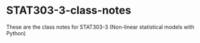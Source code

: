 # STAT303-3-class-notes
These are the class notes for STAT303-3 (Non-linear statistical models with Python)
